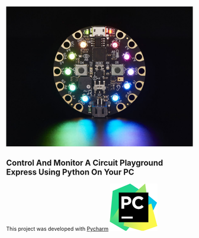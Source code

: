 ![logo](https://github.com/MrYsLab/pymata-cpx/blob/master/docs/images/cpx.jpg)

## Control And Monitor A Circuit Playground Express Using Python On Your PC

This project was developed with
[Pycharm](https://www.jetbrains.com/pycharm/)
![logo](https://github.com/MrYsLab/python_banyan/blob/master/images/icon_PyCharm.png)
